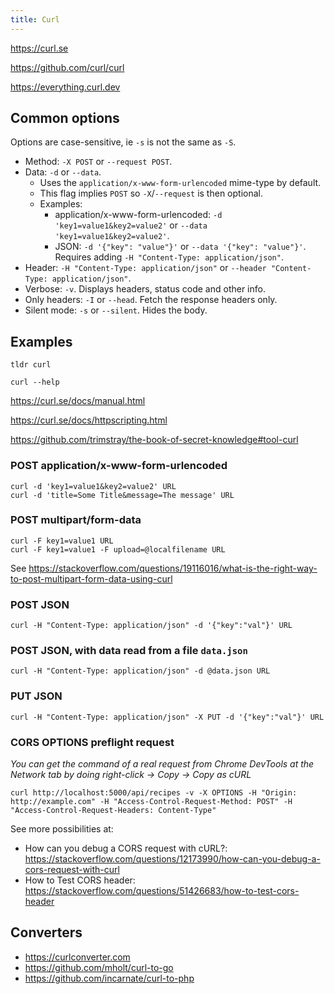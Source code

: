 ```yaml
---
title: Curl
---
```


https://curl.se

https://github.com/curl/curl

https://everything.curl.dev

## Common options

Options are case-sensitive, ie `-s` is not the same as `-S`.

- Method: `-X POST` or `--request POST`.
- Data: `-d` or `--data`.
  - Uses the `application/x-www-form-urlencoded` mime-type by default.
  - This flag implies `POST` so `-X`/`--request` is then optional.
  - Examples:
    - application/x-www-form-urlencoded: `-d 'key1=value1&key2=value2'` or `--data 'key1=value1&key2=value2'`.
    - JSON: `-d '{"key": "value"}'` or `--data '{"key": "value"}'`. Requires adding `-H "Content-Type: application/json"`.
- Header: `-H "Content-Type: application/json"` or `--header "Content-Type: application/json"`.
- Verbose: `-v`. Displays headers, status code and other info.
- Only headers: `-I` or `--head`. Fetch the response headers only.
- Silent mode: `-s` or `--silent`. Hides the body.

## Examples

`tldr curl`

`curl --help`

https://curl.se/docs/manual.html

https://curl.se/docs/httpscripting.html

https://github.com/trimstray/the-book-of-secret-knowledge#tool-curl

### POST application/x-www-form-urlencoded

```shell
curl -d 'key1=value1&key2=value2' URL
curl -d 'title=Some Title&message=The message' URL
```

### POST multipart/form-data

```shell
curl -F key1=value1 URL
curl -F key1=value1 -F upload=@localfilename URL
```

See https://stackoverflow.com/questions/19116016/what-is-the-right-way-to-post-multipart-form-data-using-curl

### POST JSON

```shell
curl -H "Content-Type: application/json" -d '{"key":"val"}' URL
```

### POST JSON, with data read from a file `data.json`

```shell
curl -H "Content-Type: application/json" -d @data.json URL
```

### PUT JSON

```shell
curl -H "Content-Type: application/json" -X PUT -d '{"key":"val"}' URL
```

### CORS OPTIONS preflight request

_You can get the command of a real request from Chrome DevTools at the Network tab by doing right-click -> Copy -> Copy as cURL_

```shell
curl http://localhost:5000/api/recipes -v -X OPTIONS -H "Origin: http://example.com" -H "Access-Control-Request-Method: POST" -H "Access-Control-Request-Headers: Content-Type"
```

See more possibilities at:

- How can you debug a CORS request with cURL?: https://stackoverflow.com/questions/12173990/how-can-you-debug-a-cors-request-with-curl
- How to Test CORS header: https://stackoverflow.com/questions/51426683/how-to-test-cors-header

## Converters

- https://curlconverter.com
- https://github.com/mholt/curl-to-go
- https://github.com/incarnate/curl-to-php
